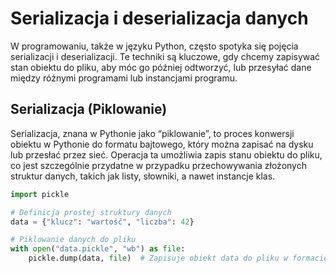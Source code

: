 # Serializacja i deserializacja danych

W programowaniu, także w języku Python, często spotyka się pojęcia serializacji i deserializacji. Te techniki są kluczowe, gdy chcemy zapisywać stan obiektu do pliku, aby móc go później odtworzyć, lub przesyłać dane między różnymi programami lub instancjami programu. 

## Serializacja (Piklowanie)
Serializacja, znana w Pythonie jako “piklowanie”, to proces konwersji obiektu w Pythonie do formatu bajtowego, który można zapisać na dysku lub przesłać przez sieć. Operacja ta umożliwia zapis stanu obiektu do pliku, co jest szczególnie przydatne w przypadku przechowywania złożonych struktur danych, takich jak listy, słowniki, a nawet instancje klas.

```python
import pickle

# Definicja prostej struktury danych
data = {"klucz": "wartość", "liczba": 42}

# Piklowanie danych do pliku
with open("data.pickle", "wb") as file:
    pickle.dump(data, file)  # Zapisuje obiekt data do pliku w formacie pickle
```

